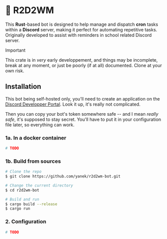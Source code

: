 # 🤖 **R2D2**WM

This **Rust**-based bot is designed to help manage and dispatch **cron** tasks within a **Discord** server, making it
perfect for automating repetitive tasks. Originally developed to assist with reminders in school related Discord server.

> [!IMPORTANT]
> This crate is in *very* early developpement, and things may be incomplete, break at any moment, or just be poorly (if
> at all) documented. Clone at your own risk.

## Installation

This bot being self-hosted only, you'll need to create an application on
the [Discord Developper Portal](https://discord.com/developers/applications). Look it up, it's really not complicated.

Then you can copy your bot's token somewhere safe -- and I mean *really safe*, it's supposed to stay secret. You'll have
to put it in your configuration file later, so everything can work.

### 1a. In a docker container

```bash
# TODO
```

### 1b. Build from sources

```bash
# Clone the repo
$ git clone https://github.com/yanek/r2d2wm-bot.git

# Change the current directory
$ cd r2d2wm-bot

# Build and run
$ cargo build --release
$ cargo run
```

### 2. Configuration

```bash
# TODO
```